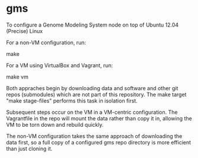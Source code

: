 gms
===

To configure a Genome Modeling System node on top of Ubuntu 12.04 (Precise) Linux

For a non-VM configuration, run:
  
  make

For a VM using VirtualBox and Vagrant, run:
  
  make vm

Both appraches begin by downloading data and software and other git repos (submodules) which are not part of this repository.
The make target "make stage-files" performs this task in isolation first.

Subsequent steps occur on the VM in a VM-centric configuration. The Vagrantfile in the repo will mount the data rather than copy it in, allowing the VM to be torn down and rebuild quickly.

The non-VM configuration takes the same approach of downloading the data first, so a full copy of a configured gms repo directory is more efficient than just cloning it.


